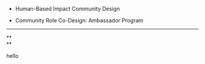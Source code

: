 * Human-Based Impact Community Design

* Community Role Co-Design: Ambassador Program

---

**    
**

hello
